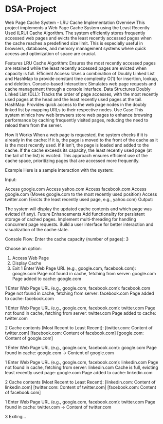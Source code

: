 # DSA-Project
Web Page Cache System - LRU Cache Implementation
Overview
This project implements a Web Page Cache System using the Least Recently Used (LRU) Cache Algorithm. The system efficiently stores frequently accessed web pages and evicts the least recently accessed pages when the cache reaches a predefined size limit. This is especially useful in browsers, databases, and memory management systems where quick access and optimization of space are crucial.

Features
LRU Cache Algorithm: Ensures the most recently accessed pages are retained while the least recently accessed pages are evicted when capacity is full.
Efficient Access: Uses a combination of Doubly Linked List and HashMap to provide constant time complexity 
O(1) for insertion, lookup, and deletion.
Console-based Interaction: Simulates web page requests and cache management through a console interface.
Data Structures
Doubly Linked List (DLL): Tracks the order of page accesses, with the most recently used pages at the head and the least recently used pages at the tail.
HashMap: Provides quick access to the web page nodes in the doubly linked list by mapping URLs to their respective nodes.
Use Case
This system mimics how web browsers store web pages to enhance browsing performance by caching frequently visited pages, reducing the need to reload them from the server.

How It Works
When a web page is requested, the system checks if it is already in the cache:
If it is, the page is moved to the front of the cache as it is the most recently used.
If it isn't, the page is loaded and added to the cache.
If the cache exceeds its capacity, the least recently used page (at the tail of the list) is evicted.
This approach ensures efficient use of the cache space, prioritizing pages that are accessed more frequently.

Example
Here is a sample interaction with the system:

Input:

Access google.com
Access yahoo.com
Access facebook.com
Access google.com (Moves google.com to the most recently used position)
Access twitter.com (Evicts the least recently used page, e.g., yahoo.com)
Output:

The system will display the updated cache contents and which page was evicted (if any).
Future Enhancements
Add functionality for persistent storage of cached pages.
Implement multi-threading for handling concurrent page requests.
Build a user interface for better interaction and visualization of the cache state.

Console Flow:
Enter the cache capacity (number of pages): 3

Choose an option:
1. Access Web Page
2. Display Cache
3. Exit
1
Enter Web Page URL (e.g., google.com, facebook.com): google.com
Page not found in cache, fetching from server: google.com
Page added to cache: google.com

1
Enter Web Page URL (e.g., google.com, facebook.com): facebook.com
Page not found in cache, fetching from server: facebook.com
Page added to cache: facebook.com

1
Enter Web Page URL (e.g., google.com, facebook.com): twitter.com
Page not found in cache, fetching from server: twitter.com
Page added to cache: twitter.com

2
Cache contents (Most Recent to Least Recent):
[twitter.com: Content of twitter.com] [facebook.com: Content of facebook.com] [google.com: Content of google.com]

1
Enter Web Page URL (e.g., google.com, facebook.com): google.com
Page found in cache: google.com -> Content of google.com

1
Enter Web Page URL (e.g., google.com, facebook.com): linkedin.com
Page not found in cache, fetching from server: linkedin.com
Cache is full, evicting least recently used page: google.com
Page added to cache: linkedin.com

2
Cache contents (Most Recent to Least Recent):
[linkedin.com: Content of linkedin.com] [twitter.com: Content of twitter.com] [facebook.com: Content of facebook.com]

1
Enter Web Page URL (e.g., google.com, facebook.com): twitter.com
Page found in cache: twitter.com -> Content of twitter.com

3
Exiting...
